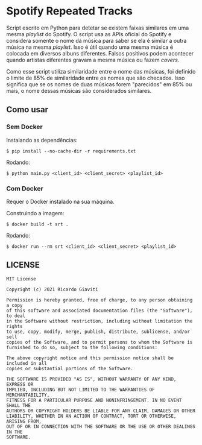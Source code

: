 # Spotify Repeated Tracks

Script escrito em Python para detetar se existem faixas similares em uma mesma _playlist_ do Spotify. 
O script usa as APIs oficial do Spotify e considera somente o nome da música para saber se ela é similar a 
outra música na mesma _playlist_. Isso é útil quando uma mesma música é colocada em diversos albuns diferentes. 
Falsos positivos podem acontecer quando artistas diferentes gravam a mesma música ou fazem _covers_.

Como esse script utiliza similaridade entre o nome das músicas, foi definido o limite de 85% de similaridade entre os
nomes que são checados. Isso significa que se os nomes de duas músicas forem "parecidos" em 85% ou mais, o nome dessas
músicas são considerados similares.

## Como usar
### Sem Docker

Instalando as dependências:

```
$ pip install --no-cache-dir -r requirements.txt
```

Rodando:

```
$ python main.py <client_id> <client_secret> <playlist_id>
```

### Com Docker

Requer o Docker instalado na sua máquina.

Construindo a imagem:

```
$ docker build -t srt .
```

Rodando:

```
$ docker run --rm srt <client_id> <client_secret> <playlist_id>
```

## LICENSE
```
MIT License

Copyright (c) 2021 Ricardo Giaviti

Permission is hereby granted, free of charge, to any person obtaining a copy
of this software and associated documentation files (the "Software"), to deal
in the Software without restriction, including without limitation the rights
to use, copy, modify, merge, publish, distribute, sublicense, and/or sell
copies of the Software, and to permit persons to whom the Software is
furnished to do so, subject to the following conditions:

The above copyright notice and this permission notice shall be included in all
copies or substantial portions of the Software.

THE SOFTWARE IS PROVIDED "AS IS", WITHOUT WARRANTY OF ANY KIND, EXPRESS OR
IMPLIED, INCLUDING BUT NOT LIMITED TO THE WARRANTIES OF MERCHANTABILITY,
FITNESS FOR A PARTICULAR PURPOSE AND NONINFRINGEMENT. IN NO EVENT SHALL THE
AUTHORS OR COPYRIGHT HOLDERS BE LIABLE FOR ANY CLAIM, DAMAGES OR OTHER
LIABILITY, WHETHER IN AN ACTION OF CONTRACT, TORT OR OTHERWISE, ARISING FROM,
OUT OF OR IN CONNECTION WITH THE SOFTWARE OR THE USE OR OTHER DEALINGS IN THE
SOFTWARE.
```
